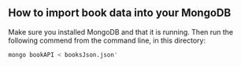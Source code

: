
## How to import book data into your MongoDB
Make sure you installed MongoDB and that it is running.
Then run the following commend from the command line, in this directory:

```sh
mongo bookAPI < booksJson.json'
```
